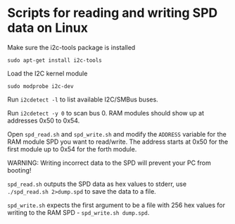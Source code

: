 # Scripts for reading and writing SPD data on Linux

Make sure the i2c-tools package is installed

    sudo apt-get install i2c-tools

Load the I2C kernel module

    sudo modprobe i2c-dev

Run `i2cdetect -l` to list available I2C/SMBus buses.

Run `i2cdetect -y 0` to scan bus 0. RAM modules should show up at addresses 0x50 to 0x54.

Open `spd_read.sh` and `spd_write.sh` and modify the `ADDRESS` variable for the RAM module SPD you want to read/write. The address starts at 0x50 for the first module up to 0x54 for the forth module.

WARNING: Writing incorrect data to the SPD will prevent your PC from booting!

`spd_read.sh` outputs the SPD data as hex values to stderr, use `./spd_read.sh 2>dump.spd` to save the data to a file.

`spd_write.sh` expects the first argument to be a file with 256 hex values for writing to the RAM SPD - `spd_write.sh dump.spd`.
